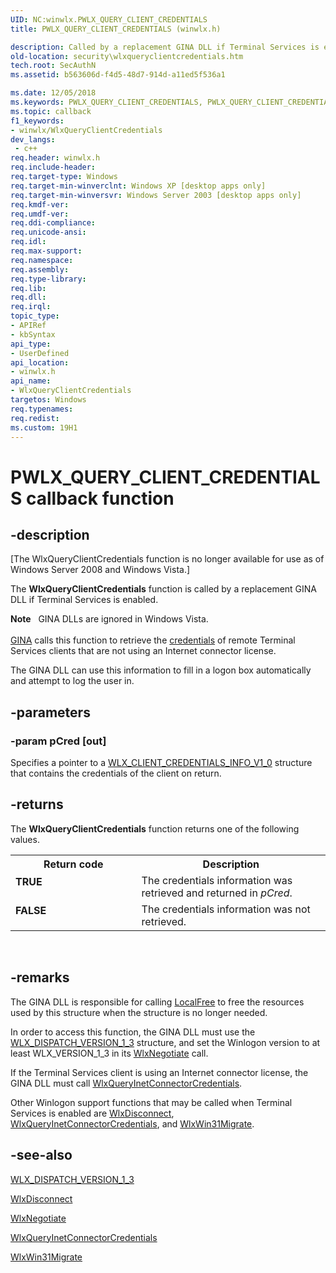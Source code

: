 ```yaml
---
UID: NC:winwlx.PWLX_QUERY_CLIENT_CREDENTIALS
title: PWLX_QUERY_CLIENT_CREDENTIALS (winwlx.h)

description: Called by a replacement GINA DLL if Terminal Services is enabled. GINA calls this function to retrieve the credentials of remote Terminal Services clients that are not using an Internet connector license.
old-location: security\wlxqueryclientcredentials.htm
tech.root: SecAuthN
ms.assetid: b563606d-f4d5-48d7-914d-a11ed5f536a1

ms.date: 12/05/2018
ms.keywords: PWLX_QUERY_CLIENT_CREDENTIALS, PWLX_QUERY_CLIENT_CREDENTIALS callback, WlxQueryClientCredentials, WlxQueryClientCredentials callback function [Security], _gina_wlxqueryclientcredentials, security.wlxqueryclientcredentials, winwlx/WlxQueryClientCredentials
ms.topic: callback
f1_keywords:
- winwlx/WlxQueryClientCredentials
dev_langs:
 - c++
req.header: winwlx.h
req.include-header: 
req.target-type: Windows
req.target-min-winverclnt: Windows XP [desktop apps only]
req.target-min-winversvr: Windows Server 2003 [desktop apps only]
req.kmdf-ver: 
req.umdf-ver: 
req.ddi-compliance: 
req.unicode-ansi: 
req.idl: 
req.max-support: 
req.namespace: 
req.assembly: 
req.type-library: 
req.lib: 
req.dll: 
req.irql: 
topic_type:
- APIRef
- kbSyntax
api_type:
- UserDefined
api_location:
- winwlx.h
api_name:
- WlxQueryClientCredentials
targetos: Windows
req.typenames: 
req.redist: 
ms.custom: 19H1
---
```


# PWLX_QUERY_CLIENT_CREDENTIALS callback function


## -description


<p class="CCE_Message">[The WlxQueryClientCredentials function is no longer available for use as of Windows Server 2008 and Windows Vista.]

The <b>WlxQueryClientCredentials</b> function is called by a replacement GINA DLL if Terminal Services is enabled.
<div class="alert"><b>Note</b>   GINA DLLs are ignored in Windows Vista.</div><div> </div><a href="https://docs.microsoft.com/windows/desktop/SecGloss/g-gly">GINA</a> calls this function to retrieve the <a href="https://docs.microsoft.com/windows/desktop/SecGloss/c-gly">credentials</a> of remote Terminal Services clients that are not using an Internet connector license.

The GINA DLL can use this information to fill in a logon box automatically and attempt to log the user in.


## -parameters




### -param pCred [out]

Specifies a pointer to a 
<a href="https://docs.microsoft.com/windows/win32/api/winwlx/ns-winwlx-wlx_client_credentials_info_v1_0">WLX_CLIENT_CREDENTIALS_INFO_V1_0</a> structure that contains the credentials of the client on return.


## -returns



The <b>WlxQueryClientCredentials</b> function returns one of the following values.

<table>
<tr>
<th>Return code</th>
<th>Description</th>
</tr>
<tr>
<td width="40%">
<dl>
<dt><b>TRUE</b></dt>
</dl>
</td>
<td width="60%">
The credentials information was retrieved and returned in <i>pCred</i>.

</td>
</tr>
<tr>
<td width="40%">
<dl>
<dt><b>FALSE</b></dt>
</dl>
</td>
<td width="60%">
The credentials information was not retrieved.

</td>
</tr>
</table>
 




## -remarks



The GINA DLL is responsible for calling 
<a href="https://docs.microsoft.com/windows/desktop/api/winbase/nf-winbase-localfree">LocalFree</a> to free the resources used by this structure when the structure is no longer needed.

In order to access this function, the GINA DLL must use the 
<a href="https://docs.microsoft.com/windows/desktop/api/winwlx/ns-winwlx-wlx_dispatch_version_1_3">WLX_DISPATCH_VERSION_1_3</a> structure, and set the Winlogon version to at least WLX_VERSION_1_3 in its 
<a href="https://docs.microsoft.com/windows/desktop/api/winwlx/nf-winwlx-wlxnegotiate">WlxNegotiate</a> call.

If the Terminal Services client is using an Internet connector license, the GINA DLL must call 
<a href="https://docs.microsoft.com/windows/desktop/api/winwlx/nc-winwlx-pwlx_query_ic_credentials">WlxQueryInetConnectorCredentials</a>.

Other Winlogon support functions that may be called when Terminal Services is enabled are <a href="https://docs.microsoft.com/windows/desktop/api/winwlx/nc-winwlx-pwlx_disconnect">WlxDisconnect</a>, <a href="https://docs.microsoft.com/windows/desktop/api/winwlx/nc-winwlx-pwlx_query_ic_credentials">WlxQueryInetConnectorCredentials</a>, and <a href="https://docs.microsoft.com/windows/desktop/api/winwlx/nc-winwlx-pwlx_win31_migrate">WlxWin31Migrate</a>.




## -see-also




<a href="https://docs.microsoft.com/windows/desktop/api/winwlx/ns-winwlx-wlx_dispatch_version_1_3">WLX_DISPATCH_VERSION_1_3</a>



<a href="https://docs.microsoft.com/windows/desktop/api/winwlx/nc-winwlx-pwlx_disconnect">WlxDisconnect</a>



<a href="https://docs.microsoft.com/windows/desktop/api/winwlx/nf-winwlx-wlxnegotiate">WlxNegotiate</a>



<a href="https://docs.microsoft.com/windows/desktop/api/winwlx/nc-winwlx-pwlx_query_ic_credentials">WlxQueryInetConnectorCredentials</a>



<a href="https://docs.microsoft.com/windows/desktop/api/winwlx/nc-winwlx-pwlx_win31_migrate">WlxWin31Migrate</a>
 

 

